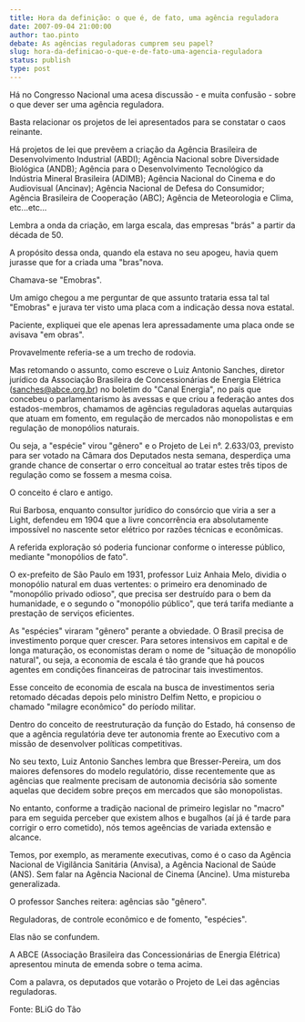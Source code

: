 ```yaml
---
title: Hora da definição: o que é, de fato, uma agência reguladora
date: 2007-09-04 21:00:00
author: tao.pinto
debate: As agências reguladoras cumprem seu papel?
slug: hora-da-definicao-o-que-e-de-fato-uma-agencia-reguladora
status: publish 
type: post
---
```


  
Há no Congresso Nacional uma acesa discussão - e muita confusão - sobre o que dever ser uma agência reguladora.   
  
Basta relacionar os projetos de lei apresentados para se constatar o caos reinante.   
  
Há projetos de lei que prevêem a criação da Agência Brasileira de Desenvolvimento Industrial (ABDI); Agência Nacional sobre Diversidade Biológica (ANDB); Agência para o Desenvolvimento Tecnológico da Indústria Mineral Brasileira (ADIMB); Agência Nacional do Cinema e do Audiovisual (Ancinav); Agência Nacional de Defesa do Consumidor; Agência Brasileira de Cooperação (ABC); Agência de Meteorologia e Clima, etc...etc...  
  
Lembra a onda da criação, em larga escala, das empresas "brás" a partir da década de 50.  
  
A propósito dessa onda, quando ela estava no seu apogeu, havia quem jurasse que for a criada uma "bras"nova.   
  
Chamava-se "Emobras".   
  
Um amigo chegou a me perguntar de que assunto trataria essa tal tal "Emobras" e jurava ter visto uma placa com a indicação dessa nova estatal.   
  
Paciente, expliquei que ele apenas lera apressadamente uma placa onde se avisava "em obras".   
  
Provavelmente referia-se a um trecho de rodovia.   
  
Mas retomando o assunto, como escreve o Luiz Antonio Sanches, diretor jurídico da Associação Brasileira de Concessionárias de Energia Elétrica (sanches@abce.org.br) no boletim do "Canal Energia", no país que concebeu o parlamentarismo às avessas e que criou a federação antes dos estados-membros, chamamos de agências reguladoras aquelas autarquias que atuam em fomento, em regulação de mercados não monopolistas e em regulação de monopólios naturais.   
  
Ou seja, a "espécie" virou "gênero" e o Projeto de Lei n°. 2.633/03, previsto para ser votado na Câmara dos Deputados nesta semana, desperdiça uma grande chance de consertar o erro conceitual ao tratar estes três tipos de regulação como se fossem a mesma coisa.  
  
O conceito é claro e antigo.   
  
Rui Barbosa, enquanto consultor jurídico do consórcio que viria a ser a Light, defendeu em 1904 que a livre concorrência era absolutamente impossível no nascente setor elétrico por razões técnicas e econômicas.   
  
A referida exploração só poderia funcionar conforme o interesse público, mediante "monopólios de fato".   
  
O ex-prefeito de São Paulo em 1931, professor Luiz Anhaia Melo, dividia o monopólio natural em duas vertentes: o primeiro era denominado de "monopólio privado odioso", que precisa ser destruído para o bem da humanidade, e o segundo o "monopólio público", que terá tarifa mediante a prestação de serviços eficientes.  
  
As "espécies" viraram "gênero" perante a obviedade. O Brasil precisa de investimento porque quer crescer. Para setores intensivos em capital e de longa maturação, os economistas deram o nome de "situação de monopólio natural", ou seja, a economia de escala é tão grande que há poucos agentes em condições financeiras de patrocinar tais investimentos.   
  
Esse conceito de economia de escala na busca de investimentos seria retomado décadas depois pelo ministro Delfim Netto, e propiciou o chamado "milagre econômico" do período militar.   
  
Dentro do conceito de reestruturação da função do Estado, há consenso de que a agência regulatória deve ter autonomia frente ao Executivo com a missão de desenvolver políticas competitivas.  
  
No seu texto, Luiz Antonio Sanches lembra que Bresser-Pereira, um dos maiores defensores do modelo regulatório, disse recentemente que as agências que realmente precisam de autonomia decisória são somente aquelas que decidem sobre preços em mercados que são monopolistas.   
  
No entanto, conforme a tradição nacional de primeiro legislar no "macro" para em seguida perceber que existem alhos e bugalhos (aí já é tarde para corrigir o erro cometido), nós temos ageências de variada extensão e alcance.   
  
Temos, por exemplo, as meramente executivas, como é o caso da Agência Nacional de Vigilância Sanitária (Anvisa), a Agência Nacional de Saúde (ANS). Sem falar na Agência Nacional de Cinema (Ancine). Uma mistureba generalizada.  
  
O professor Sanches reitera: agências são "gênero".   
  
Reguladoras, de controle econômico e de fomento, "espécies".   
  
Elas não se confundem.   
  
A ABCE (Associação Brasileira das Concessionárias de Energia Elétrica) apresentou minuta de emenda sobre o tema acima.   
  
Com a palavra, os deputados que votarão o Projeto de Lei das agências reguladoras.  
  
Fonte: BLiG do Tão
